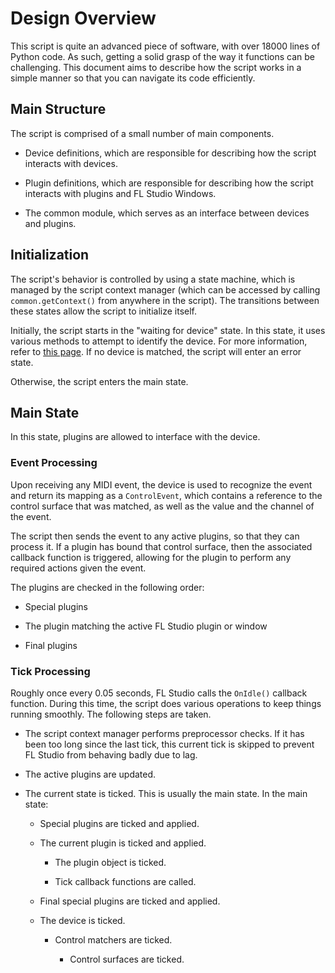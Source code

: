 
# Design Overview

This script is quite an advanced piece of software, with over 18000 lines of
Python code. As such, getting a solid grasp of the way it functions can be
challenging. This document aims to describe how the script works in a simple
manner so that you can navigate its code efficiently.

## Main Structure

The script is comprised of a small number of main components.

* Device definitions, which are responsible for describing how the script
  interacts with devices.

* Plugin definitions, which are responsible for describing how the script
  interacts with plugins and FL Studio Windows.

* The common module, which serves as an interface between devices and plugins.

## Initialization

The script's behavior is controlled by using a state machine, which is managed
by the script context manager (which can be accessed by calling
`common.getContext()` from anywhere in the script). The transitions between
these states allow the script to initialize itself.

Initially, the script starts in the "waiting for device" state. In this state,
it uses various methods to attempt to identify the device. For more
information, refer to [this page](devices/detection.md). If no device is
matched, the script will enter an error state.

Otherwise, the script enters the main state.

## Main State

In this state, plugins are allowed to interface with the device.

### Event Processing

Upon receiving any MIDI event, the device is used to recognize the event and
return its mapping as a `ControlEvent`, which contains a reference to the
control surface that was matched, as well as the value and the channel of the
event.

The script then sends the event to any active plugins, so that they can process
it. If a plugin has bound that control surface, then the associated callback
function is triggered, allowing for the plugin to perform any required actions
given the event.

The plugins are checked in the following order:

* Special plugins

* The plugin matching the active FL Studio plugin or window

* Final plugins

### Tick Processing

Roughly once every 0.05 seconds, FL Studio calls the `OnIdle()` callback
function. During this time, the script does various operations to keep things
running smoothly. The following steps are taken.

* The script context manager performs preprocessor checks. If it has been too
  long since the last tick, this current tick is skipped to prevent FL
  Studio from behaving badly due to lag.

* The active plugins are updated.

* The current state is ticked. This is usually the main state. In the main
  state:

    * Special plugins are ticked and applied.

    * The current plugin is ticked and applied.

        * The plugin object is ticked.

        * Tick callback functions are called.

    * Final special plugins are ticked and applied.

    * The device is ticked.

        * Control matchers are ticked.

            * Control surfaces are ticked.

